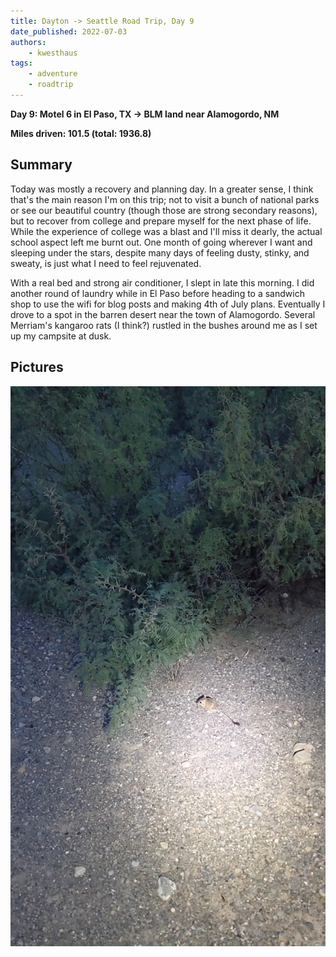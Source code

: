 ```yaml
---
title: Dayton -> Seattle Road Trip, Day 9
date_published: 2022-07-03
authors:
    - kwesthaus
tags:
    - adventure
    - roadtrip
---
```


**Day 9: Motel 6 in El Paso, TX -> BLM land near Alamogordo, NM**

**Miles driven: 101.5 (total: 1936.8)**


## Summary

Today was mostly a recovery and planning day. In a greater sense, I think that's the main reason I'm on this trip; not to visit a bunch of national parks or see our beautiful country (though those are strong secondary reasons), but to recover from college and prepare myself for the next phase of life. While the experience of college was a blast and I'll miss it dearly, the actual school aspect left me burnt out. One month of going wherever I want and sleeping under the stars, despite many days of feeling dusty, stinky, and sweaty, is just what I need to feel rejuvenated.

With a real bed and strong air conditioner, I slept in late this morning. I did another round of laundry while in El Paso before heading to a sandwich shop to use the wifi for blog posts and making 4th of July plans. Eventually I drove to a spot in the barren desert near the town of Alamogordo. Several Merriam's kangaroo rats (I think?) rustled in the bushes around me as I set up my campsite at dusk.


## Pictures

![Merriam's kangaroo rat at dusk in the desert around Alamogordo](/public/images/dayton-seattle-road-trip-day-09/kangaroo-rat.jpg)


